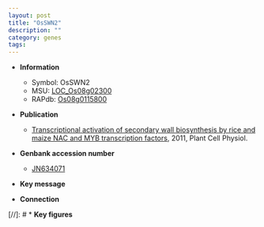 ```yaml
---
layout: post
title: "OsSWN2"
description: ""
category: genes
tags: 
---
```


* **Information**  
    + Symbol: OsSWN2  
    + MSU: [LOC_Os08g02300](http://rice.plantbiology.msu.edu/cgi-bin/ORF_infopage.cgi?orf=LOC_Os08g02300)  
    + RAPdb: [Os08g0115800](http://rapdb.dna.affrc.go.jp/viewer/gbrowse_details/irgsp1?name=Os08g0115800)  

* **Publication**  
    + [Transcriptional activation of secondary wall biosynthesis by rice and maize NAC and MYB transcription factors](http://www.ncbi.nlm.nih.gov/pubmed?term=Transcriptional+activation+of+secondary+wall+biosynthesis+by+rice+and+maize+NAC+and+MYB+transcription+factors%5BTitle%5D), 2011, Plant Cell Physiol.

* **Genbank accession number**  
    + [JN634071](http://www.ncbi.nlm.nih.gov/nuccore/JN634071)

* **Key message**  

* **Connection**  

[//]: # * **Key figures**  


